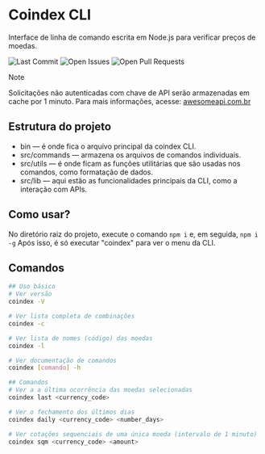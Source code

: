 # Coindex CLI
Interface de linha de comando escrita em Node.js para verificar preços de moedas.

![Last Commit](https://img.shields.io/github/last-commit/vilelajs/coindex-cli)
![Open Issues](https://img.shields.io/github/issues/vilelajs/coindex-cli)
![Open Pull Requests](https://img.shields.io/github/issues-pr/vilelajs/coindex-cli)

> [!NOTE]
> Solicitações não autenticadas com chave de API serão armazenadas em cache por 1 minuto. Para mais informações, acesse: [awesomeapi.com.br](https://awesomeapi.com.br/)

## Estrutura do projeto

- bin — é onde fica o arquivo principal da coindex CLI.
- src/commands — armazena os arquivos de comandos individuais.
- src/utils — é onde ficam as funções utilitárias que são usadas nos comandos, como formatação de dados.
- src/lib — aqui estão as funcionalidades principais da CLI, como a interação com APIs.

## Como usar?

No diretório raiz do projeto, execute o comando `npm i` e, em seguida,  `npm i -g` Após isso, é só executar "coindex" para ver o menu da CLI.

## Comandos

```bash
## Uso básico
# Ver versão
coindex -V

# Ver lista completa de combinações
coindex -c

# Ver lista de nomes (código) das moedas
coindex -l

# Ver documentação de comandos
coindex [comando] -h

## Comandos
# Ver a a última ocorrência das moedas selecionadas
coindex last <currency_code>

# Ver o fechamento dos últimos dias
coindex daily <currency_code> <number_days>

# Ver cotações sequenciais de uma única moeda (intervalo de 1 minuto)
coindex sqm <currency_code> <amount>
```
